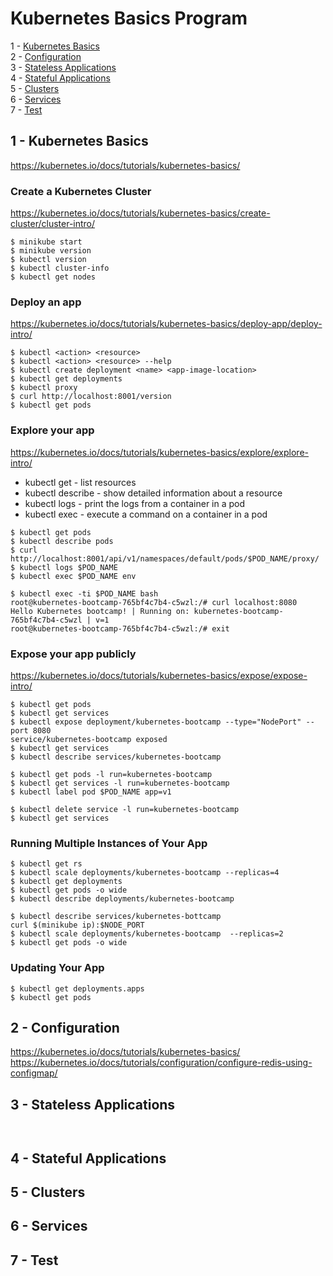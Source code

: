 # Kubernetes Basics Program

1 - [Kubernetes Basics](#1---kubernetes-basics)  
2 - [Configuration](#2---configuration)  
3 - [Stateless Applications](#3---stateless-applications)  
4 - [Stateful Applications](#4---stateful-applications)  
5 - [Clusters](#5---clusters)  
6 - [Services](#6---services)  
7 - [Test](#7---test)  

## 1 - Kubernetes Basics  
https://kubernetes.io/docs/tutorials/kubernetes-basics/

### Create a Kubernetes Cluster
https://kubernetes.io/docs/tutorials/kubernetes-basics/create-cluster/cluster-intro/

```shell script
$ minikube start
$ minikube version
$ kubectl version
$ kubectl cluster-info
$ kubectl get nodes
```

### Deploy an app
https://kubernetes.io/docs/tutorials/kubernetes-basics/deploy-app/deploy-intro/

```shell script
$ kubectl <action> <resource>
$ kubectl <action> <resource> --help
$ kubectl create deployment <name> <app-image-location>
$ kubectl get deployments
$ kubectl proxy
$ curl http://localhost:8001/version
$ kubectl get pods
```

### Explore your app

https://kubernetes.io/docs/tutorials/kubernetes-basics/explore/explore-intro/

- kubectl get - list resources
- kubectl describe - show detailed information about a resource
- kubectl logs - print the logs from a container in a pod
- kubectl exec - execute a command on a container in a pod

```shell script
$ kubectl get pods
$ kubectl describe pods
$ curl http://localhost:8001/api/v1/namespaces/default/pods/$POD_NAME/proxy/
$ kubectl logs $POD_NAME
$ kubectl exec $POD_NAME env

$ kubectl exec -ti $POD_NAME bash
root@kubernetes-bootcamp-765bf4c7b4-c5wzl:/# curl localhost:8080
Hello Kubernetes bootcamp! | Running on: kubernetes-bootcamp-765bf4c7b4-c5wzl | v=1
root@kubernetes-bootcamp-765bf4c7b4-c5wzl:/# exit
```

### Expose your app publicly 
https://kubernetes.io/docs/tutorials/kubernetes-basics/expose/expose-intro/

```shell script
$ kubectl get pods
$ kubectl get services
$ kubectl expose deployment/kubernetes-bootcamp --type="NodePort" --port 8080
service/kubernetes-bootcamp exposed
$ kubectl get services
$ kubectl describe services/kubernetes-bootcamp

$ kubectl get pods -l run=kubernetes-bootcamp
$ kubectl get services -l run=kubernetes-bootcamp
$ kubectl label pod $POD_NAME app=v1

$ kubectl delete service -l run=kubernetes-bootcamp
$ kubectl get services
```

### Running Multiple Instances of Your App

```shell script
$ kubectl get rs
$ kubectl scale deployments/kubernetes-bootcamp --replicas=4
$ kubectl get deployments
$ kubectl get pods -o wide
$ kubectl describe deployments/kubernetes-bootcamp

$ kubectl describe services/kubernetes-bottcamp
curl $(minikube ip):$NODE_PORT
$ kubectl scale deployments/kubernetes-bootcamp  --replicas=2
$ kubectl get pods -o wide
```
### Updating Your App

```shell script
$ kubectl get deployments.apps
$ kubectl get pods
```

## 2 - Configuration
https://kubernetes.io/docs/tutorials/kubernetes-basics/
https://kubernetes.io/docs/tutorials/configuration/configure-redis-using-configmap/

## 3 - Stateless Applications



```shell script
```

```shell script
```


## 4 - Stateful Applications

## 5 - Clusters

## 6 - Services

## 7 - Test
